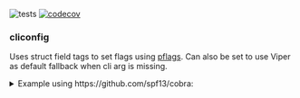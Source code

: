 ![tests](https://github.com/aweis89/cliconfig/workflows/Test/badge.svg?branch=main)
[![codecov](https://codecov.io/gh/aweis89/cliconfig/branch/main/graph/badge.svg?token=5VPE4QXYWA)](https://codecov.io/gh/aweis89/cliconfig)
### cliconfig
Uses struct field tags to set flags using [pflags](https://github.com/spf13/pflags).
Can also be set to use Viper as default fallback when cli arg is missing.

<details>
<summary>Example using https://github.com/spf13/cobra:</summary>

```console
$ bat main.go
```	
```go
package main

import (
	"fmt"

	"github.com/aweis89/cliconfig"
	"github.com/spf13/cobra"
)

type myStruct struct {
	// The arg tag is used as the CLI name and Viper lookup key when binding to viper, see below.
	SomeArg string `arg:"foo-arg" short:"f" desc:"does fooing stuff"`
	// By default all args are required to be set, either by the CLI or viper config when binding to viper
	Optional string   `arg:"some-optional-arg" required:"false"`
	Slice    []string `arg:"my-slice"`
	Bool     bool     `arg:"my-bool"`
	Int      int      `arg:"my-int"`
}

func main() {
	cmd := &cobra.Command{
		Use: "testcmd",
		PreRunE: func(cmd *cobra.Command, args []string) error {
			// When an arg is not set on the CLI, the arg will get set to the viper lookup value (using the global viper instance).
			// Bind all args to viper keys using prefix-<arg> and env vars PREFIX_<upcased arg>.
			// For example, in this case a viper registered config with `prefix-foo-arg` or an env variable of `PREFIX_FOO_ARG` will be used
			// assuming `--foo-arg` is not specified on the CLI.
			return cliconfig.ViperSetFlags(cmd.Flags(), "prefix")

		},
		RunE: func(cmd *cobra.Command, args []string) error {
			ms := myStruct{}
			if err := cliconfig.Populate(cmd.Flags(), &ms); err != nil {
				return err
			}
			fmt.Printf("Populated struct: %+v\n", ms)
			return nil
		},
	}
	panicIfErr(cliconfig.SetFlags(cmd.Flags(), myStruct{}))
	panicIfErr(cmd.Execute())
}

func panicIfErr(err error) {
	if err != nil {
		panic(err)
	}
}
```
```console
$ go run ./ --help
Usage:
  testcmd [flags]

Flags:
  -f, --foo-arg string             does fooing stuff
  -h, --help                       help for testcmd
      --my-bool
      --my-int int
      --my-slice stringArray
      --some-optional-arg string

$ go run ./
Error: required flag(s) "foo-arg", "my-bool", "my-int", "my-slice" not set
Usage:
  testcmd [flags]

Flags:
  -f, --foo-arg string             does fooing stuff
  -h, --help                       help for testcmd
      --my-bool
      --my-int int
      --my-slice stringArray
      --some-optional-arg string

$ go run ./ --foo-arg cli --my-bool --my-int 10 --my-slice one --my-slice two
Populated struct: {SomeArg:cli Optional: Slice:[one two] Bool:true Int:10}

# For viper usage, first setup viper
$ cat <<EOF >> ./main.go
func init() {
	viper.SetConfig("config")
	panicIfErr(viper.ReadInConfig())
}
EOF

# Add cli args to config.yaml with prefix specified in PreRunE `ViperSetFlags`
$ cat <<EOF > config.yaml
prefix-my-int: 88
prefix-my-bool: true
prefix-my-slice:
- one
- two
EOF

$ go run ./
Populated struct: {SomeArg:cli Optional: Slice:[one two] Bool:true Int:10}
```
</details>
